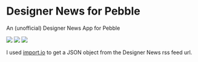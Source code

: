 # Designer News for Pebble

An (unofficial) Designer News App for Pebble

![](https://www.filepicker.io/api/file/wN8G53bR4uSSzrLGN8cw/convert?h=168&w=144)
![](https://www.filepicker.io/api/file/fNyxpqUgQ6aKury2lfcF/convert?h=168&w=144)
![](https://www.filepicker.io/api/file/yQ1CT6uXT2Wvr3kgAXoA/convert?h=168&w=144)

I used [import.io](https://import.io) to get a JSON object from the Designer News rss feed url.
